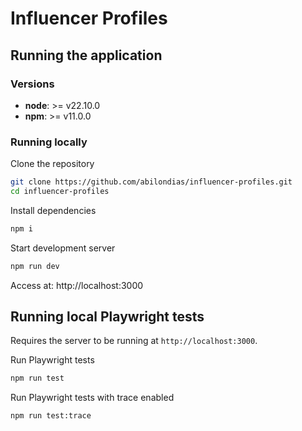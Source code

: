 # Influencer Profiles

## Running the application

### Versions

- **node**: >= v22.10.0
- **npm**: >= v11.0.0

### Running locally

Clone the repository

```sh
git clone https://github.com/abilondias/influencer-profiles.git
cd influencer-profiles
```

Install dependencies

```sh
npm i
```

Start development server

```sh
npm run dev
```

Access at: http://localhost:3000

## Running local Playwright tests

Requires the server to be running at `http://localhost:3000`.

Run Playwright tests

```sh
npm run test
```

Run Playwright tests with trace enabled

```sh
npm run test:trace
```
